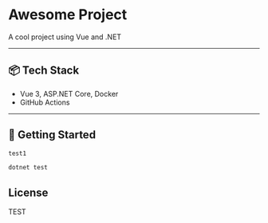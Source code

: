 # Awesome Project

A cool project using Vue and .NET

---

## 📦 Tech Stack

- Vue 3, ASP.NET Core, Docker
- GitHub Actions

---

## 🚀 Getting Started

```bash
test1
```
```bash
dotnet test
```

## License
TEST
